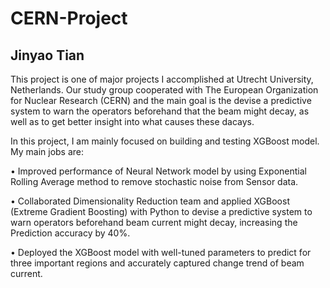 # CERN-Project 
## Jinyao Tian

This project is one of major projects I accomplished at Utrecht University, Netherlands. Our study group cooperated with The European Organization for Nuclear Research (CERN) and the main goal is the devise a predictive system to warn the operators beforehand that the beam might decay, as well as to get better insight into what causes these dacays.

In this project, I am mainly focused on building and testing XGBoost model. My main jobs are:

  • Improved performance of Neural Network model by using Exponential Rolling Average method to remove stochastic noise from Sensor data.
  
  • Collaborated Dimensionality Reduction team and applied XGBoost (Extreme Gradient Boosting) with Python to devise a predictive system to warn operators beforehand beam current might decay, increasing the Prediction accuracy by 40%.
  
  • Deployed the XGBoost model with well-tuned parameters to predict for three important regions and accurately captured change trend of beam current.
